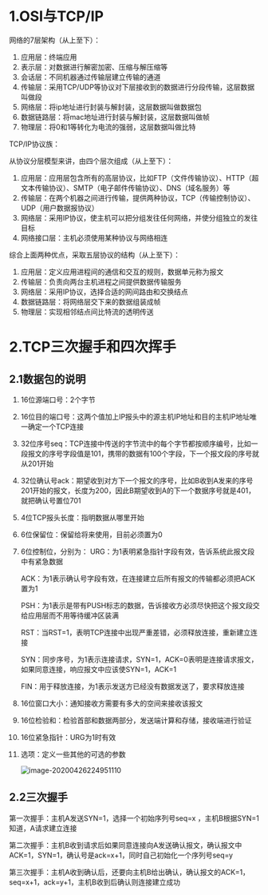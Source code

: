 # 1.OSI与TCP/IP

网络的7层架构（从上至下）：

1. 应用层：终端应用
2. 表示层：对数据进行解密加密、压缩与解压缩等
3. 会话层：不同机器通过传输层建立传输的通道
4. 传输层：采用TCP/UDP等协议对下层接收到的数据进行分段传输，这层数据叫做段
5. 网络层：将ip地址进行封装与解封装，这层数据叫做数据包
6. 数据链路层：将mac地址进行封装与解封装，这层数据叫做帧
7. 物理层：将0和1等转化为电流的强弱，这层数据叫做比特

TCP/IP协议族：

从协议分层模型来讲，由四个层次组成（从上至下）：

1. 应用层：应用层包含所有的高层协议，比如FTP（文件传输协议）、HTTP（超文本传输协议）、SMTP（电子邮件传输协议）、DNS（域名服务）等
2. 传输层：在两个机器之间进行传输，提供两种协议，TCP（传输控制协议）、UDP（用户数据报协议）
3. 网络层：采用IP协议，使主机可以把分组发往任何网络，并使分组独立的发往目标
4. 网络接口层：主机必须使用某种协议与网络相连

综合上面两种优点，采取五层协议的结构（从上至下）：

1. 应用层：定义应用进程间的通信和交互的规则，数据单元称为报文
2. 传输层：负责向两台主机进程之间提供数据传输服务
3. 网络层：采用IP协议，选择合适的网间路由和交换结点
4. 数据链路层：将网络层交下来的数据组装成帧
5. 物理层：实现相邻结点间比特流的透明传送

# 2.TCP三次握手和四次挥手

## 2.1数据包的说明

1. 16位源端口号：2个字节

2. 16位目的端口号：这两个值加上IP报头中的源主机IP地址和目的主机IP地址唯一确定一个TCP连接

3. 32位序号seq：TCP连接中传送的字节流中的每个字节都按顺序编号，比如一段报文的序号字段值是101，携带的数据有100个字段，下一个报文段的序号就从201开始

4. 32位确认号ack：期望收到对方下一个报文的序号，比如B收到A发来的序号201开始的报文，长度为200，因此B期望收到A的下一个数据序号就是401，就把确认号置位701

5. 4位TCP报头长度：指明数据从哪里开始

6. 6位保留位：保留给将来使用，目前必须置为0

7. 6位控制位，分别为：
   URG：为1表明紧急指针字段有效，告诉系统此报文段中有紧急数据

   ACK：为1表示确认号字段有效，在连接建立后所有报文的传输都必须把ACK置为1

   PSH：为1表示是带有PUSH标志的数据，告诉接收方必须尽快把这个报文段交给应用层而不用等待缓冲区装满

   RST：当RST=1，表明TCP连接中出现严重差错，必须释放连接，重新建立连接

   SYN：同步序号，为1表示连接请求，SYN=1，ACK=0表明是连接请求报文，如果同意连接，响应报文中应该使SYN=1，ACK=1

   FIN：用于释放连接，为1表示发送方已经没有数据发送了，要求释放连接

8. 16位窗口大小：通知接收方需要有多大的空间来接收该报文

9. 16位检验和：检验首部和数据两部分，发送端计算和存储，接收端进行验证

10. 16位紧急指针：URG为1时有效

11. 选项：定义一些其他的可选的参数

    ![image-20200426224951110](C:\Users\11579\AppData\Roaming\Typora\typora-user-images\image-20200426224951110.png)

## 2.2三次握手

第一次握手：主机A发送SYN=1，选择一个初始序列号seq=x ，主机B根据SYN=1知道，A请求建立连接

第二次握手：主机B收到请求后如果同意连接向A发送确认报文，确认报文中ACK=1，SYN=1，确认号是ack=x+1，同时自己初始化一个序列号seq=y

第三次握手：主机A收到确认后，还要向主机B给出确认，确认报文的ACK=1，seq=x+1，ack=y+1，主机B收到后确认则连接建立成功























